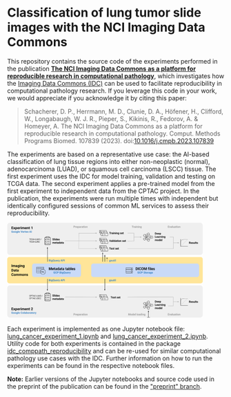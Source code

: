 # Classification of lung tumor slide images with the NCI Imaging Data Commons

This repository contains the source code of the experiments performed in the publication [**The NCI Imaging Data Commons as a platform for reproducible research in computational pathology**](https://doi.org/10.1016/j.cmpb.2023.107839), which investigates how the [Imaging Data Commons (IDC)](https://portal.imaging.datacommons.cancer.gov/) can be used to facilitate reproducibility in computational pathology research. If you leverage this code in your work, we would appreciate if you acknowledge it by citing this paper:

> Schacherer, D. P., Herrmann, M. D., Clunie, D. A., Höfener, H., Clifford, W., Longabaugh, W. J. R., Pieper, S., Kikinis, R., Fedorov, A. & Homeyer, A. The NCI Imaging Data Commons as a platform for reproducible research in computational pathology. Comput. Methods Programs Biomed. 107839 (2023). doi:[10.1016/j.cmpb.2023.107839](https://doi.org/10.1016/j.cmpb.2023.107839)

The experiments are based on a representative use case: the AI-based classification of lung tissue regions into either non-neoplastic (normal), adenocarcinoma (LUAD), or squamous cell carcinoma (LSCC) tissue. The first experiment uses the IDC for model training, validation and testing on TCGA data. The second experiment applies a pre-trained model from the first experiment to independent data from the CPTAC project. In the publication, the experiments were run multiple times with independent but identically configured sessions of common ML services to assess their reproducibility.

<img src="assets/workflow.png"  width="90%" height="90%">

Each experiment is implemented as one Jupyter notebook file: [lung_cancer_experiment_1.ipynb](lung_cancer_experiment_1.ipynb) and [lung_cancer_experiment_2.ipynb](lung_cancer_experiment_2.ipynb). 
Utility code for both experiments is contained in the package [idc_comppath_reproducibility](idc_comppath_reproducibility/) and can be re-used for similar computational pathology use cases with the IDC. Further information on how to run the experiments can be found in the respective notebook files.

**Note:** Earlier versions of the Jupyter notebooks and source code used in the preprint of the publication can be found in the ["preprint" branch](
https://github.com/ImagingDataCommons/idc-comppath-reproducibility/tree/preprint).
